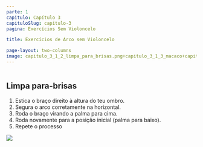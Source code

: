 ```yaml
---
parte: 1
capitulo: Capítulo 3
capituloSlug: capitulo-3
pagina: Exercícios Sem Violoncelo

title: Exercícios de Arco sem Violoncelo

page-layout: two-columns
image: capitulo_3_1_2_limpa_para_brisas.png+capitulo_3_1_3_macaco+capitulo_3_1_4_desenhar_quadrado.png
---
```


<div class="column">
	<h2>Limpa para-brisas</h2>
	<ol class="large">
		<li> Estica o braço direito à altura do teu ombro.</li>
		<li> Segura o arco corretamente na horizontal. </li>
		<li> Roda o braço virando a palma para cima. </li>
		<li> Roda novamente para a posição inicial (palma para baixo). </li>
		<li> Repete o processo</li>
	</ol>
</div>

<div class="column">
	<img src="{{site.baseurl}}/assets/graphics/content/capitulo_3_1_2_limpa_para_brisas.png"/>
</div>


